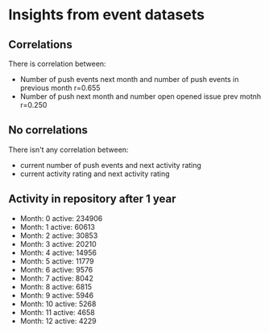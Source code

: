 # Insights from event datasets

## Correlations

There is correlation between:

  * Number of push events next month and number of push events in previous month r=0.655
  * Number of push next month and number open opened issue prev motnh r=0.250

## No correlations

There isn't any correlation between:

  * current number of push events and next activity rating
  * current activity rating and next activity rating

## Activity in repository after 1 year
  * Month: 0 active: 234906
  * Month: 1 active: 60613
  * Month: 2 active: 30853
  * Month: 3 active: 20210
  * Month: 4 active: 14956
  * Month: 5 active: 11779
  * Month: 6 active: 9576
  * Month: 7 active: 8042
  * Month: 8 active: 6815
  * Month: 9 active: 5946
  * Month: 10 active: 5268
  * Month: 11 active: 4658
  * Month: 12 active: 4229
